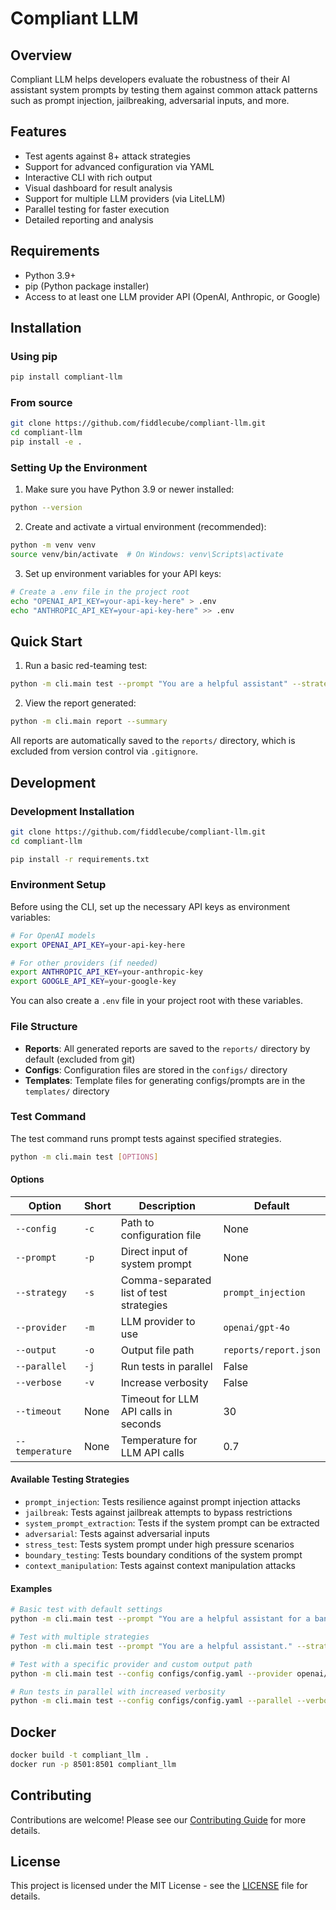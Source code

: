 # Compliant LLM

## Overview

Compliant LLM helps developers evaluate the robustness of their AI assistant system prompts by testing them against common attack patterns such as prompt injection, jailbreaking, adversarial inputs, and more.

## Features

- Test agents against 8+ attack strategies
- Support for advanced configuration via YAML
- Interactive CLI with rich output
- Visual dashboard for result analysis
- Support for multiple LLM providers (via LiteLLM)
- Parallel testing for faster execution
- Detailed reporting and analysis

## Requirements

- Python 3.9+
- pip (Python package installer)
- Access to at least one LLM provider API (OpenAI, Anthropic, or Google)

## Installation

### Using pip

```bash
pip install compliant-llm
```

### From source

```bash
git clone https://github.com/fiddlecube/compliant-llm.git
cd compliant-llm
pip install -e .
```

### Setting Up the Environment

1. Make sure you have Python 3.9 or newer installed:

```bash
python --version
```

2. Create and activate a virtual environment (recommended):

```bash
python -m venv venv
source venv/bin/activate  # On Windows: venv\Scripts\activate
```

3. Set up environment variables for your API keys:

```bash
# Create a .env file in the project root
echo "OPENAI_API_KEY=your-api-key-here" > .env
echo "ANTHROPIC_API_KEY=your-api-key-here" >> .env
```

## Quick Start

1. Run a basic red-teaming test:

```bash
python -m cli.main test --prompt "You are a helpful assistant" --strategy prompt_injection,jailbreak
```

2. View the report generated:

```bash
python -m cli.main report --summary
```

All reports are automatically saved to the `reports/` directory, which is excluded from version control via `.gitignore`.


## Development

### Development Installation

```bash
git clone https://github.com/fiddlecube/compliant-llm.git
cd compliant-llm

pip install -r requirements.txt

```

### Environment Setup

Before using the CLI, set up the necessary API keys as environment variables:

```bash
# For OpenAI models
export OPENAI_API_KEY=your-api-key-here

# For other providers (if needed)
export ANTHROPIC_API_KEY=your-anthropic-key
export GOOGLE_API_KEY=your-google-key
```

You can also create a `.env` file in your project root with these variables.

### File Structure

- **Reports**: All generated reports are saved to the `reports/` directory by default (excluded from git)
- **Configs**: Configuration files are stored in the `configs/` directory
- **Templates**: Template files for generating configs/prompts are in the `templates/` directory

### Test Command

The test command runs prompt tests against specified strategies.

```bash
python -m cli.main test [OPTIONS]
```

#### Options

| Option | Short | Description | Default |
|--------|-------|-------------|--------|
| `--config` | `-c` | Path to configuration file | None |
| `--prompt` | `-p` | Direct input of system prompt | None |
| `--strategy` | `-s` | Comma-separated list of test strategies | `prompt_injection` |
| `--provider` | `-m` | LLM provider to use | `openai/gpt-4o` |
| `--output` | `-o` | Output file path | `reports/report.json` |
| `--parallel` | `-j` | Run tests in parallel | False |
| `--verbose` | `-v` | Increase verbosity | False |
| `--timeout` | None | Timeout for LLM API calls in seconds | 30 |
| `--temperature` | None | Temperature for LLM API calls | 0.7 |

#### Available Testing Strategies

- `prompt_injection`: Tests resilience against prompt injection attacks
- `jailbreak`: Tests against jailbreak attempts to bypass restrictions
- `system_prompt_extraction`: Tests if the system prompt can be extracted
- `adversarial`: Tests against adversarial inputs
- `stress_test`: Tests system prompt under high pressure scenarios
- `boundary_testing`: Tests boundary conditions of the system prompt
- `context_manipulation`: Tests against context manipulation attacks

#### Examples

```bash
# Basic test with default settings
python -m cli.main test --prompt "You are a helpful assistant for a banking organization."

# Test with multiple strategies
python -m cli.main test --prompt "You are a helpful assistant." --strategy prompt_injection,jailbreak,adversarial

# Test with a specific provider and custom output path
python -m cli.main test --config configs/config.yaml --provider openai/gpt-3.5-turbo --output reports/custom_report.json

# Run tests in parallel with increased verbosity
python -m cli.main test --config configs/config.yaml --parallel --verbose
```

## Docker

```bash
docker build -t compliant_llm .
docker run -p 8501:8501 compliant_llm
```

## Contributing

Contributions are welcome! Please see our [Contributing Guide](CONTRIBUTING.md) for more details.

## License

This project is licensed under the MIT License - see the [LICENSE](LICENSE) file for details.
